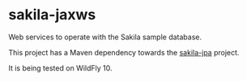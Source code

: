 # sakila-jaxws
Web services to operate with the Sakila sample database.

This project has a Maven dependency towards the [sakila-jpa](https://github.com/vitalijzad/sakila-jpa) project.

It is being tested on WildFly 10.